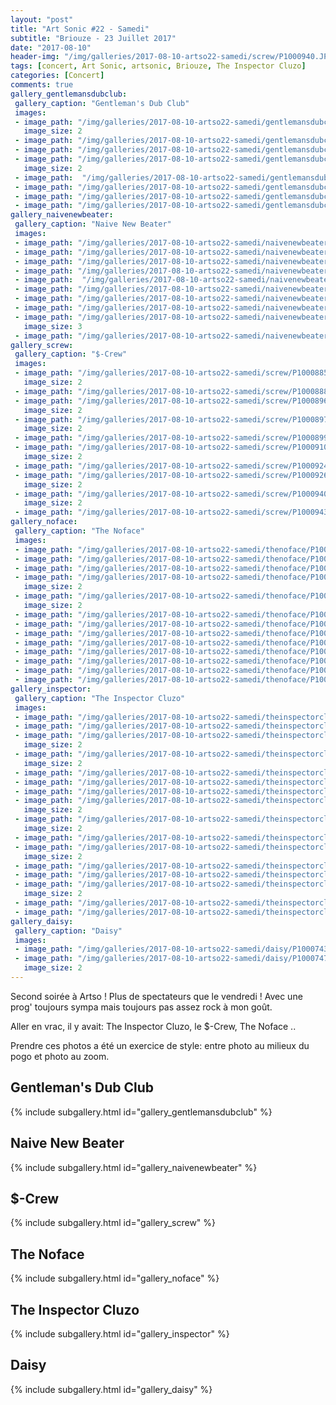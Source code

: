 ```yaml
---
layout: "post"
title: "Art Sonic #22 - Samedi"
subtitle: "Briouze - 23 Juillet 2017"
date: "2017-08-10"
header-img: "/img/galleries/2017-08-10-artso22-samedi/screw/P1000940.JPG"
tags: [concert, Art Sonic, artsonic, Briouze, The Inspector Cluzo]
categories: [Concert]
comments: true
gallery_gentlemansdubclub:
 gallery_caption: "Gentleman's Dub Club"
 images:
 - image_path: "/img/galleries/2017-08-10-artso22-samedi/gentlemansdubclub/P1000806.JPG"
   image_size: 2
 - image_path: "/img/galleries/2017-08-10-artso22-samedi/gentlemansdubclub/P1000809.JPG"
 - image_path: "/img/galleries/2017-08-10-artso22-samedi/gentlemansdubclub/P1000812.JPG"
 - image_path: "/img/galleries/2017-08-10-artso22-samedi/gentlemansdubclub/P1000817.JPG"
   image_size: 2
 - image_path:  "/img/galleries/2017-08-10-artso22-samedi/gentlemansdubclub/P1000819.JPG"
 - image_path: "/img/galleries/2017-08-10-artso22-samedi/gentlemansdubclub/P1000819_NB.JPG"
 - image_path: "/img/galleries/2017-08-10-artso22-samedi/gentlemansdubclub/P1000821.JPG"
 - image_path: "/img/galleries/2017-08-10-artso22-samedi/gentlemansdubclub/P1000822.JPG"
gallery_naivenewbeater:
 gallery_caption: "Naive New Beater"
 images:
 - image_path: "/img/galleries/2017-08-10-artso22-samedi/naivenewbeater/P1000828.JPG"
 - image_path: "/img/galleries/2017-08-10-artso22-samedi/naivenewbeater/P1000836.JPG"
 - image_path: "/img/galleries/2017-08-10-artso22-samedi/naivenewbeater/P1000840.JPG"
 - image_path: "/img/galleries/2017-08-10-artso22-samedi/naivenewbeater/P1000843.JPG"
 - image_path:  "/img/galleries/2017-08-10-artso22-samedi/naivenewbeater/P1000856.JPG"
 - image_path: "/img/galleries/2017-08-10-artso22-samedi/naivenewbeater/P1000858.JPG"
 - image_path: "/img/galleries/2017-08-10-artso22-samedi/naivenewbeater/P1000861.JPG"
 - image_path: "/img/galleries/2017-08-10-artso22-samedi/naivenewbeater/P1000862.JPG"
 - image_path: "/img/galleries/2017-08-10-artso22-samedi/naivenewbeater/P1000873.JPG"
   image_size: 3
 - image_path: "/img/galleries/2017-08-10-artso22-samedi/naivenewbeater/P1000874.JPG"
gallery_screw:
 gallery_caption: "$-Crew"
 images:
 - image_path: "/img/galleries/2017-08-10-artso22-samedi/screw/P1000885.JPG"
   image_size: 2
 - image_path: "/img/galleries/2017-08-10-artso22-samedi/screw/P1000888.JPG"
 - image_path: "/img/galleries/2017-08-10-artso22-samedi/screw/P1000896.JPG"
   image_size: 2
 - image_path: "/img/galleries/2017-08-10-artso22-samedi/screw/P1000897.JPG"
   image_size: 2
 - image_path: "/img/galleries/2017-08-10-artso22-samedi/screw/P1000899.JPG"
 - image_path: "/img/galleries/2017-08-10-artso22-samedi/screw/P1000910.JPG"
   image_size: 2
 - image_path: "/img/galleries/2017-08-10-artso22-samedi/screw/P1000924.JPG"
 - image_path: "/img/galleries/2017-08-10-artso22-samedi/screw/P1000926.JPG"
   image_size: 2
 - image_path: "/img/galleries/2017-08-10-artso22-samedi/screw/P1000940.JPG"
   image_size: 2
 - image_path: "/img/galleries/2017-08-10-artso22-samedi/screw/P1000943.JPG"
gallery_noface:
 gallery_caption: "The Noface"
 images:
 - image_path: "/img/galleries/2017-08-10-artso22-samedi/thenoface/P1000749.JPG"
 - image_path: "/img/galleries/2017-08-10-artso22-samedi/thenoface/P1000753.JPG"
 - image_path: "/img/galleries/2017-08-10-artso22-samedi/thenoface/P1000756.JPG"
 - image_path: "/img/galleries/2017-08-10-artso22-samedi/thenoface/P1000756_NB.JPG"
   image_size: 2
 - image_path: "/img/galleries/2017-08-10-artso22-samedi/thenoface/P1000758.JPG"
   image_size: 2
 - image_path: "/img/galleries/2017-08-10-artso22-samedi/thenoface/P1000767.JPG"
 - image_path: "/img/galleries/2017-08-10-artso22-samedi/thenoface/P1000768.JPG"
 - image_path: "/img/galleries/2017-08-10-artso22-samedi/thenoface/P1000768_NB.JPG"
 - image_path: "/img/galleries/2017-08-10-artso22-samedi/thenoface/P1000770.JPG"
 - image_path: "/img/galleries/2017-08-10-artso22-samedi/thenoface/P1000792.JPG"
 - image_path: "/img/galleries/2017-08-10-artso22-samedi/thenoface/P1000793.JPG"
 - image_path: "/img/galleries/2017-08-10-artso22-samedi/thenoface/P1000801.JPG"
 - image_path: "/img/galleries/2017-08-10-artso22-samedi/thenoface/P1000803.JPG"
gallery_inspector:
 gallery_caption: "The Inspector Cluzo"
 images:
 - image_path: "/img/galleries/2017-08-10-artso22-samedi/theinspectorcluzo/P1000965.JPG"
 - image_path: "/img/galleries/2017-08-10-artso22-samedi/theinspectorcluzo/P1000966.JPG"
 - image_path: "/img/galleries/2017-08-10-artso22-samedi/theinspectorcluzo/P1000968.JPG"
   image_size: 2
 - image_path: "/img/galleries/2017-08-10-artso22-samedi/theinspectorcluzo/P1000973.JPG"
   image_size: 2
 - image_path: "/img/galleries/2017-08-10-artso22-samedi/theinspectorcluzo/P1000984.JPG"
 - image_path: "/img/galleries/2017-08-10-artso22-samedi/theinspectorcluzo/P1000991.JPG"
 - image_path: "/img/galleries/2017-08-10-artso22-samedi/theinspectorcluzo/P1000992.JPG"
 - image_path: "/img/galleries/2017-08-10-artso22-samedi/theinspectorcluzo/P1010003.JPG"
   image_size: 2
 - image_path: "/img/galleries/2017-08-10-artso22-samedi/theinspectorcluzo/P1010003_NB.JPG"
   image_size: 2
 - image_path: "/img/galleries/2017-08-10-artso22-samedi/theinspectorcluzo/P1010004.JPG"
 - image_path: "/img/galleries/2017-08-10-artso22-samedi/theinspectorcluzo/P1010006.JPG"
   image_size: 2
 - image_path: "/img/galleries/2017-08-10-artso22-samedi/theinspectorcluzo/P1010006_NB.JPG"
 - image_path: "/img/galleries/2017-08-10-artso22-samedi/theinspectorcluzo/P1010012.JPG"
 - image_path: "/img/galleries/2017-08-10-artso22-samedi/theinspectorcluzo/P1010022.JPG"
   image_size: 2
 - image_path: "/img/galleries/2017-08-10-artso22-samedi/theinspectorcluzo/P1010025.JPG"
 - image_path: "/img/galleries/2017-08-10-artso22-samedi/theinspectorcluzo/P1010025_NB.JPG"
gallery_daisy:
 gallery_caption: "Daisy"
 images:
 - image_path: "/img/galleries/2017-08-10-artso22-samedi/daisy/P1000743.JPG"
 - image_path: "/img/galleries/2017-08-10-artso22-samedi/daisy/P1000747.JPG"
   image_size: 2
---
```


Second soirée à Artso ! Plus de spectateurs que le vendredi ! Avec une prog' toujours sympa mais toujours pas assez rock à mon goût.

Aller en vrac, il y avait: The Inspector Cluzo, le $-Crew, The Noface ..

Prendre ces photos a été un exercice de style: entre photo au milieux du pogo et photo au zoom.

## Gentleman's Dub Club

{% include subgallery.html id="gallery_gentlemansdubclub" %}

## Naive New Beater

{% include subgallery.html id="gallery_naivenewbeater" %}

## $-Crew

{% include subgallery.html id="gallery_screw" %}

## The Noface

{% include subgallery.html id="gallery_noface" %}

## The Inspector Cluzo

{% include subgallery.html id="gallery_inspector" %}

## Daisy

{% include subgallery.html id="gallery_daisy" %}
